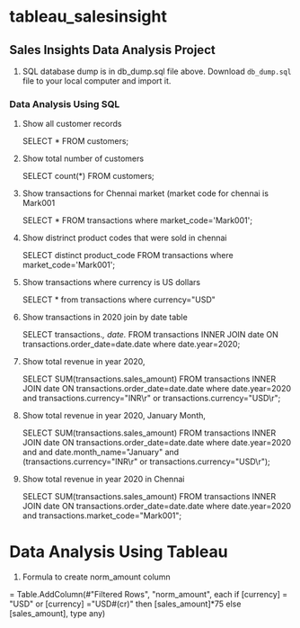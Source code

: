 # tableau_salesinsight
## Sales Insights Data Analysis Project

1. SQL database dump is in db_dump.sql file above. Download `db_dump.sql` file to your local computer and import it.

### Data Analysis Using SQL

1. Show all customer records

    SELECT * FROM customers;

1. Show total number of customers

    SELECT count(*) FROM customers;

1. Show transactions for Chennai market (market code for chennai is Mark001

    SELECT * FROM transactions where market_code='Mark001';

1. Show distrinct product codes that were sold in chennai

    SELECT distinct product_code FROM transactions where market_code='Mark001';

1. Show transactions where currency is US dollars

    SELECT * from transactions where currency="USD"

1. Show transactions in 2020 join by date table

    SELECT transactions.*, date.* FROM transactions INNER JOIN date ON transactions.order_date=date.date where date.year=2020;

1. Show total revenue in year 2020,

    SELECT SUM(transactions.sales_amount) FROM transactions INNER JOIN date ON transactions.order_date=date.date where date.year=2020 and transactions.currency="INR\r" or transactions.currency="USD\r";
	
1. Show total revenue in year 2020, January Month,

    SELECT SUM(transactions.sales_amount) FROM transactions INNER JOIN date ON transactions.order_date=date.date where date.year=2020 and and date.month_name="January" and (transactions.currency="INR\r" or transactions.currency="USD\r");

1. Show total revenue in year 2020 in Chennai

    SELECT SUM(transactions.sales_amount) FROM transactions INNER JOIN date ON transactions.order_date=date.date where date.year=2020
and transactions.market_code="Mark001";


Data Analysis Using Tableau
============================

1. Formula to create norm_amount column

= Table.AddColumn(#"Filtered Rows", "norm_amount", each if [currency] = "USD" or [currency] ="USD#(cr)" then [sales_amount]*75 else [sales_amount], type any)


